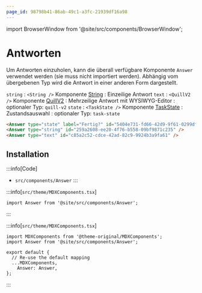 ```yaml
---
page_id: 98798b41-86ab-49c1-a3fc-21939df16a98
---
```

import BrowserWindow from '@site/src/components/BrowserWindow';

# Antworten

Um Antworten einzuholen, kann die überall verfügbare Komponente `Answer` verwendet werden (sie muss nicht importiert werden). Abhängig vom übergebenen Typ wird die Antwort in einer anderen Form dargestellt.

`string`
: `<String />` Komponente [String](./string-answers.md)
: Einzeilige Antwort
`text`
: `<QuillV2 />` Komponente [QuillV2](./quill-v2.md)
: Mehrzeilige Antwort mit WYSIWYG-Editor
: optionaler Typ: `quill-v2`
`state`
: `<TaskState />` Komponente [TaskState](./task-state.md)
: Zustandsauswahl
: optionaler Typ: `task-state`



```md
<Answer type="state" label="Fertig?" id="5404e731-fd66-42d9-9f61-0299df6a032b" />
<Answer type="string" id="259a2608-ee20-4f76-b558-09bf9871c235" />
<Answer type="text" id="c85a2c52-cdce-42ad-82c9-9924b3a9fa61" />
```

<BrowserWindow>
    <Answer type="state" label="Fertig?" id="5404e731-fd66-42d9-9f61-0299df6a032b" />
    <Answer type="string" id="259a2608-ee20-4f76-b558-09bf9871c235" />
    <Answer type="text" id="be8bc52f-deac-4a84-95c9-60e4d18011b9" />
</BrowserWindow>

## Installation

:::info[Code]
- `src/components/Answer`
:::

:::info[`src/theme/MDXComponents.tsx`]
```tsx
import Answer from '@site/src/components/Answer';
```
:::

:::info[`src/theme/MDXComponents.tsx`]
```tsx {2,7}
import MDXComponents from '@theme-original/MDXComponents';
import Answer from '@site/src/components/Answer';

export default {
  // Re-use the default mapping
  ...MDXComponents,
    Answer: Answer,
};
```
:::

